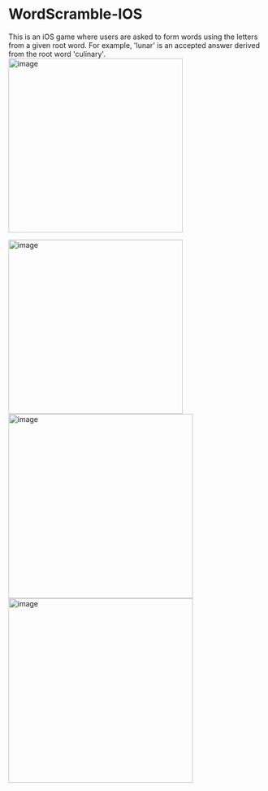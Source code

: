 # WordScramble-IOS
This is an iOS game where users are asked to form words using the letters from a given root word. For example, 'lunar' is an accepted answer derived from the root word 'culinary'.
<br/>
<img width="343" alt="image" src="https://github.com/user-attachments/assets/4116b2c1-f3a9-4500-bb08-524addf34952" />

<img width="343" alt="image" src="https://github.com/user-attachments/assets/badaaaf3-8442-40aa-9c7a-14816375acd1" />

<img width="363" alt="image" src="https://github.com/user-attachments/assets/ee976456-f64a-47b6-8fe6-917eaa64d789" />

<img width="363" alt="image" src="https://github.com/user-attachments/assets/84067061-9dd1-44a9-88a9-ba3ca3760b7a" />

